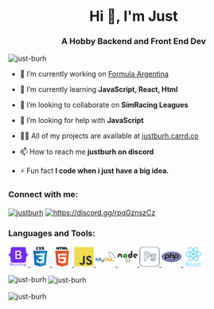 <h1 align="center">Hi 👋, I'm Just</h1>
<h3 align="center">A Hobby Backend and Front End Dev</h3>

<p align="left"> <img src="https://komarev.com/ghpvc/?username=just-burh&label=Profile%20views&color=0e75b6&style=flat" alt="just-burh" /> </p>

- 🔭 I’m currently working on [Formula Argentina](https://fa-awards-website.vercel.app/)

- 🌱 I’m currently learning **JavaScript, React, Html**

- 👯 I’m looking to collaborate on **SimRacing Leagues**

- 🤝 I’m looking for help with **JavaScript**

- 👨‍💻 All of my projects are available at [justburh.carrd.co](justburh.carrd.co)

- 📫 How to reach me **justburh on discord**

- ⚡ Fun fact **I code when i just have a big idea.**

<h3 align="left">Connect with me:</h3>
<p align="left">
<a href="https://instagram.com/justburh" target="blank"><img align="center" src="https://raw.githubusercontent.com/rahuldkjain/github-profile-readme-generator/master/src/images/icons/Social/instagram.svg" alt="justburh" height="30" width="40" /></a>
<a href="https://discord.gg/https://discord.gg/rpqGznszCz" target="blank"><img align="center" src="https://raw.githubusercontent.com/rahuldkjain/github-profile-readme-generator/master/src/images/icons/Social/discord.svg" alt="https://discord.gg/rpqGznszCz" height="30" width="40" /></a>
</p>

<h3 align="left">Languages and Tools:</h3>
<p align="left"> <a href="https://getbootstrap.com" target="_blank" rel="noreferrer"> <img src="https://raw.githubusercontent.com/devicons/devicon/master/icons/bootstrap/bootstrap-plain-wordmark.svg" alt="bootstrap" width="40" height="40"/> </a> <a href="https://www.w3schools.com/css/" target="_blank" rel="noreferrer"> <img src="https://raw.githubusercontent.com/devicons/devicon/master/icons/css3/css3-original-wordmark.svg" alt="css3" width="40" height="40"/> </a> <a href="https://www.w3.org/html/" target="_blank" rel="noreferrer"> <img src="https://raw.githubusercontent.com/devicons/devicon/master/icons/html5/html5-original-wordmark.svg" alt="html5" width="40" height="40"/> </a> <a href="https://developer.mozilla.org/en-US/docs/Web/JavaScript" target="_blank" rel="noreferrer"> <img src="https://raw.githubusercontent.com/devicons/devicon/master/icons/javascript/javascript-original.svg" alt="javascript" width="40" height="40"/> </a> <a href="https://www.mysql.com/" target="_blank" rel="noreferrer"> <img src="https://raw.githubusercontent.com/devicons/devicon/master/icons/mysql/mysql-original-wordmark.svg" alt="mysql" width="40" height="40"/> </a> <a href="https://nodejs.org" target="_blank" rel="noreferrer"> <img src="https://raw.githubusercontent.com/devicons/devicon/master/icons/nodejs/nodejs-original-wordmark.svg" alt="nodejs" width="40" height="40"/> </a> <a href="https://www.photoshop.com/en" target="_blank" rel="noreferrer"> <img src="https://raw.githubusercontent.com/devicons/devicon/master/icons/photoshop/photoshop-line.svg" alt="photoshop" width="40" height="40"/> </a> <a href="https://www.php.net" target="_blank" rel="noreferrer"> <img src="https://raw.githubusercontent.com/devicons/devicon/master/icons/php/php-original.svg" alt="php" width="40" height="40"/> </a> <a href="https://reactjs.org/" target="_blank" rel="noreferrer"> <img src="https://raw.githubusercontent.com/devicons/devicon/master/icons/react/react-original-wordmark.svg" alt="react" width="40" height="40"/> </a> </p>

<p><img align="left" src="https://github-readme-stats.vercel.app/api/top-langs?username=just-burh&show_icons=true&locale=en&layout=compact" alt="just-burh" /></p>

<p>&nbsp;<img align="center" src="https://github-readme-stats.vercel.app/api?username=just-burh&show_icons=true&locale=en" alt="just-burh" /></p>

<p><img align="center" src="https://github-readme-streak-stats.herokuapp.com/?user=just-burh&" alt="just-burh" /></p>

